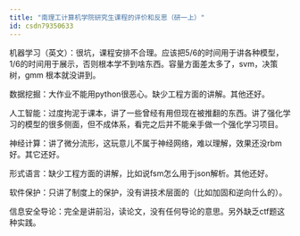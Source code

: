 ```yaml
---
title: "南理工计算机学院研究生课程的评价和反思（研一上）"
id: csdn79350633
---
```


机器学习（英文）：很坑，课程安排不合理。应该把5/6的时间用于讲各种模型，1/6的时间用于展示，否则根本学不到啥东西。容量方面差太多了，svm，决策树，gmm 根本就没讲到。

数据挖掘：大作业不能用python很恶心。缺少工程方面的讲解。其他还好。

人工智能：过度拘泥于课本，讲了一些曾经有用但现在被推翻的东西。讲了强化学习的模型的很多侧面，但不成体系，看完之后并不能亲手做一个强化学习项目。

神经计算：讲了微分流形，这玩意儿不属于神经网络，难以理解，效果还没rbm好。其它还好。

形式语言：缺少工程方面的讲解，比如说fsm怎么用于json解析。其他还好。

软件保护：只讲了制度上的保护，没有讲技术层面的（比如加固和逆向什么的）。

信息安全导论：完全是讲前沿，读论文，没有任何导论的意思。另外缺乏ctf题这种实践。